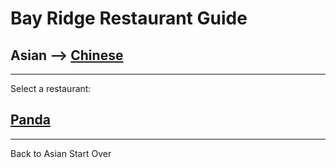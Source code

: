 # Bay Ridge Restaurant Guide
## Asian --> [Chinese](../chinese.md)
---
Select a restaurant:
## [Panda](https://www.pandabrooklyn.com/)
---
Back to Asian
Start Over